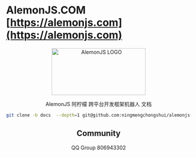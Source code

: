 # AlemonJS.COM [https://alemonjs.com](https://alemonjs.com)

<div align="center">
  <a 
  href="https://alemonjs.com/" 
  target="_blank" 
  rel="noopener noreferrer">
  <img 
   width="256" 
   height="128"
   src="https://alemonjs.com/img/alemon.jpg" 
   alt="AlemonJS LOGO"
   >
  </a>
</div>

<div align="center">

AlemonJS 阿柠檬 跨平台开发框架机器人 文档

```sh
git clone -b docs  --depth=1 git@github.com:ningmengchongshui/alemonjs.com.git
```

## Community

QQ Group 806943302
